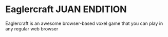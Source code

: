 # Eaglercraft JUAN ENDITION
Eaglercraft is an awesome browser-based voxel game that you can play in any regular web browser
